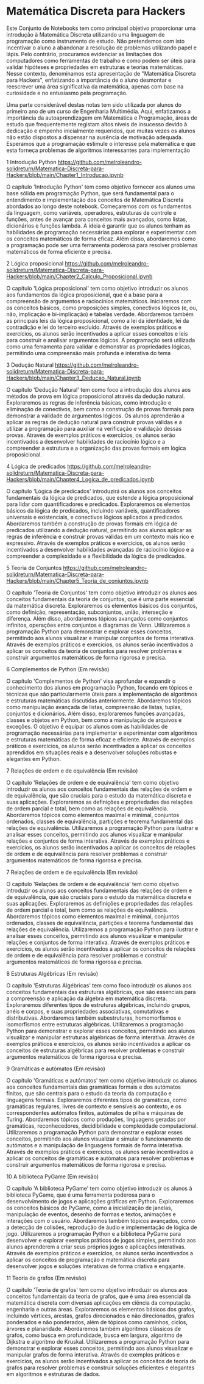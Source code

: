 # Matemática Discreta para Hackers

Este Conjunto de Notebooks tem como principal objetivo proporcionar uma introdução à Matemática Discreta utilizando uma linguagem de programação como instrumento de estudo. Não pretendemos com isto incentivar o aluno a abandonar a resolução de problemas utilizando papel e lápis. Pelo contrário, procuramos evidenciar as limitações dos computadores como ferramentas de trabalho e como podem ser úteis para validar hipóteses e propriedades em estruturas e teorias matemáticas. Nesse contexto, denominamos esta apresentação de "Matemática Discreta para Hackers", enfatizando a importância de o aluno desmontar e reescrever uma área significativa da matemática, apenas com base na curiosidade e no entusiasmo pela programação.

Uma parte considerável destas notas tem sido utilizada por alunos do primeiro ano de um curso de Engenharia Multimédia. Aqui, enfatizamos a importância da autoaprendizagem em Matemática e Programação, áreas de estudo que frequentemente registam altos níveis de insucesso devido à dedicação e empenho inicialmente requeridos, que muitas vezes os alunos não estão dispostos a dispensar na ausência de motivação adequada. Esperamos que a programação estimule o interesse pela matemática e que esta forneça problemas de algoritmos interessantes para implementação

1 Introdução Python https://github.com/melroleandro-solidreturn/Matematica-Discreta-para-Hackers/blob/main/Chapter1_Introducao.ipynb

O capítulo 'Introdução Python' tem como objetivo fornecer aos alunos uma base sólida em programação Python, que será fundamental para o entendimento e implementação dos conceitos de Matemática Discreta abordados ao longo deste notebook. Começaremos com os fundamentos da linguagem, como variáveis, operadores, estruturas de controle e funções, antes de avançar para conceitos mais avançados, como listas, dicionários e funções lambda. A ideia é garantir que os alunos tenham as habilidades de programação necessárias para explorar e experimentar com os conceitos matemáticos de forma eficaz. Além disso, abordaremos como a programação pode ser uma ferramenta poderosa para resolver problemas matemáticos de forma eficiente e precisa.

2 Lógica proposicional https://github.com/melroleandro-solidreturn/Matematica-Discreta-para-Hackers/blob/main/Chapter2_Calculo_Proposicional.ipynb

O capítulo 'Lógica proposicional' tem como objetivo introduzir os alunos aos fundamentos da lógica proposicional, que é a base para a compreensão de argumentos e raciocínios matemáticos. Iniciaremos com os conceitos básicos, como proposições simples, conectivos lógicos (e, ou, não, implicação e bi-implicação) e tabelas verdade. Abordaremos também as principais leis da lógica proposicional, como a lei da identidade, lei da contradição e lei do terceiro excluído. Através de exemplos práticos e exercícios, os alunos serão incentivados a aplicar esses conceitos e leis para construir e analisar argumentos lógicos. A programação será utilizada como uma ferramenta para validar e demonstrar as propriedades lógicas, permitindo uma compreensão mais profunda e interativa do tema

3 Dedução Natural https://github.com/melroleandro-solidreturn/Matematica-Discreta-para-Hackers/blob/main/Chapter3_Deducao_Natural.ipynb

O capítulo 'Dedução Natural' tem como foco a introdução dos alunos aos métodos de prova em lógica proposicional através da dedução natural. Exploraremos as regras de inferência básicas, como introdução e eliminação de conectivos, bem como a construção de provas formais para demonstrar a validade de argumentos lógicos. Os alunos aprenderão a aplicar as regras de dedução natural para construir provas válidas e a utilizar a programação para auxiliar na verificação e validação dessas provas. Através de exemplos práticos e exercícios, os alunos serão incentivados a desenvolver habilidades de raciocínio lógico e a compreender a estrutura e a organização das provas formais em lógica proposicional.

4 Lógica de predicados https://github.com/melroleandro-solidreturn/Matematica-Discreta-para-Hackers/blob/main/Chapter4_Logica_de_predicados.ipynb

O capítulo 'Lógica de predicados' introduzirá os alunos aos conceitos fundamentais da lógica de predicados, que estende a lógica proposicional para lidar com quantificadores e predicados. Exploraremos os elementos básicos da lógica de predicados, incluindo variáveis, quantificadores universais e existenciais, e conectivos lógicos aplicados a predicados. Abordaremos também a construção de provas formais em lógica de predicados utilizando a dedução natural, permitindo aos alunos aplicar as regras de inferência e construir provas válidas em um contexto mais rico e expressivo. Através de exemplos práticos e exercícios, os alunos serão incentivados a desenvolver habilidades avançadas de raciocínio lógico e a compreender a complexidade e a flexibilidade da lógica de predicados.

5 Teoria de Conjuntos https://github.com/melroleandro-solidreturn/Matematica-Discreta-para-Hackers/blob/main/Chapter5_Teoria_de_conjuntos.ipynb

O capítulo 'Teoria de Conjuntos' tem como objetivo introduzir os alunos aos conceitos fundamentais da teoria de conjuntos, que é uma parte essencial da matemática discreta. Exploraremos os elementos básicos dos conjuntos, como definição, representação, subconjuntos, união, interseção e diferença. Além disso, abordaremos tópicos avançados como conjuntos infinitos, operações entre conjuntos e diagramas de Venn. Utilizaremos a programação Python para demonstrar e explorar esses conceitos, permitindo aos alunos visualizar e manipular conjuntos de forma interativa. Através de exemplos práticos e exercícios, os alunos serão incentivados a aplicar os conceitos da teoria de conjuntos para resolver problemas e construir argumentos matemáticos de forma rigorosa e precisa.

6 Complementos de Python (Em revisão) 

O capítulo 'Complementos de Python' visa aprofundar e expandir o conhecimento dos alunos em programação Python, focando em tópicos e técnicas que são particularmente úteis para a implementação de algoritmos e estruturas matemáticas discutidas anteriormente. Abordaremos tópicos como manipulação avançada de listas, compreensão de listas, tuplas, conjuntos e dicionários. Além disso, exploraremos funções avançadas, classes e objetos em Python, bem como a manipulação de arquivos e exceções. O objetivo é equipar os alunos com as habilidades de programação necessárias para implementar e experimentar com algoritmos e estruturas matemáticas de forma eficaz e eficiente. Através de exemplos práticos e exercícios, os alunos serão incentivados a aplicar os conceitos aprendidos em situações reais e a desenvolver soluções robustas e elegantes em Python.

7 Relações de ordem e de equivalência (Em revisão) 

O capítulo 'Relações de ordem e de equivalência' tem como objetivo introduzir os alunos aos conceitos fundamentais das relações de ordem e de equivalência, que são cruciais para o estudo da matemática discreta e suas aplicações. Exploraremos as definições e propriedades das relações de ordem parcial e total, bem como as relações de equivalência. Abordaremos tópicos como elementos maximal e minimal, conjuntos ordenados, classes de equivalência, partições e teorema fundamental das relações de equivalência. Utilizaremos a programação Python para ilustrar e analisar esses conceitos, permitindo aos alunos visualizar e manipular relações e conjuntos de forma interativa. Através de exemplos práticos e exercícios, os alunos serão incentivados a aplicar os conceitos de relações de ordem e de equivalência para resolver problemas e construir argumentos matemáticos de forma rigorosa e precisa.

7 Relações de ordem e de equivalência (Em revisão) 

O capítulo 'Relações de ordem e de equivalência' tem como objetivo introduzir os alunos aos conceitos fundamentais das relações de ordem e de equivalência, que são cruciais para o estudo da matemática discreta e suas aplicações. Exploraremos as definições e propriedades das relações de ordem parcial e total, bem como as relações de equivalência. Abordaremos tópicos como elementos maximal e minimal, conjuntos ordenados, classes de equivalência, partições e teorema fundamental das relações de equivalência. Utilizaremos a programação Python para ilustrar e analisar esses conceitos, permitindo aos alunos visualizar e manipular relações e conjuntos de forma interativa. Através de exemplos práticos e exercícios, os alunos serão incentivados a aplicar os conceitos de relações de ordem e de equivalência para resolver problemas e construir argumentos matemáticos de forma rigorosa e precisa.

8 Estruturas Algébricas (Em revisão) 

O capítulo 'Estruturas Algébricas' tem como foco introduzir os alunos aos conceitos fundamentais das estruturas algébricas, que são essenciais para a compreensão e aplicação da álgebra em matemática discreta. Exploraremos diferentes tipos de estruturas algébricas, incluindo grupos, anéis e corpos, e suas propriedades associativas, comutativas e distributivas. Abordaremos também subestruturas, homomorfismos e isomorfismos entre estruturas algébricas. Utilizaremos a programação Python para demonstrar e explorar esses conceitos, permitindo aos alunos visualizar e manipular estruturas algébricas de forma interativa. Através de exemplos práticos e exercícios, os alunos serão incentivados a aplicar os conceitos de estruturas algébricas para resolver problemas e construir argumentos matemáticos de forma rigorosa e precisa.

9 Gramáticas e autómatos (Em revisão) 

O capítulo 'Gramáticas e autómatos' tem como objetivo introduzir os alunos aos conceitos fundamentais das gramáticas formais e dos autómatos finitos, que são centrais para o estudo da teoria da computação e linguagens formais. Exploraremos diferentes tipos de gramáticas, como gramáticas regulares, livres de contexto e sensíveis ao contexto, e os correspondentes autómatos finitos, autómatos de pilha e máquinas de Turing. Abordaremos tópicos como produções, linguagens geradas por gramáticas, reconhecedores, decidibilidade e complexidade computacional. Utilizaremos a programação Python para demonstrar e explorar esses conceitos, permitindo aos alunos visualizar e simular o funcionamento de autómatos e a manipulação de linguagens formais de forma interativa. Através de exemplos práticos e exercícios, os alunos serão incentivados a aplicar os conceitos de gramáticas e autómatos para resolver problemas e construir argumentos matemáticos de forma rigorosa e precisa.

10 A biblioteca PyGame (Em revisão) 

O capítulo 'A biblioteca PyGame' tem como objetivo introduzir os alunos à biblioteca PyGame, que é uma ferramenta poderosa para o desenvolvimento de jogos e aplicações gráficas em Python. Exploraremos os conceitos básicos de PyGame, como a inicialização de janelas, manipulação de eventos, desenho de formas e textos, animações e interações com o usuário. Abordaremos também tópicos avançados, como a detecção de colisões, reprodução de áudio e implementação de lógica de jogo. Utilizaremos a programação Python e a biblioteca PyGame para desenvolver e explorar exemplos práticos de jogos simples, permitindo aos alunos aprenderem a criar seus próprios jogos e aplicações interativas. Através de exemplos práticos e exercícios, os alunos serão incentivados a aplicar os conceitos de programação e matemática discreta para desenvolver jogos e soluções interativas de forma criativa e engajante.

11 Teoria de grafos (Em revisão) 

O capítulo 'Teoria de grafos' tem como objetivo introduzir os alunos aos conceitos fundamentais da teoria de grafos, que é uma área essencial da matemática discreta com diversas aplicações em ciência da computação, engenharia e outras áreas. Exploraremos os elementos básicos dos grafos, incluindo vértices, arestas, grafos direcionados e não direcionados, grafos ponderados e não ponderados, além de tópicos como caminhos, ciclos, árvores e planaridade. Abordaremos também algoritmos clássicos de grafos, como busca em profundidade, busca em largura, algoritmo de Dijkstra e algoritmo de Kruskal. Utilizaremos a programação Python para demonstrar e explorar esses conceitos, permitindo aos alunos visualizar e manipular grafos de forma interativa. Através de exemplos práticos e exercícios, os alunos serão incentivados a aplicar os conceitos de teoria de grafos para resolver problemas e construir soluções eficientes e elegantes em algoritmos e estruturas de dados.
